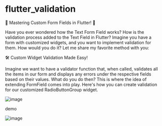 # flutter_validation


🚀 Mastering Custom Form Fields in Flutter! 🚀

Have you ever wondered how the Text Form Field works? How is the validation process added to the Text Field in Flutter?
Imagine you have a form with customized widgets, and you want to implement validation for them. How would you do it?
Let me share my favorite method with you:


🛠️ Custom Widget Validation Made Easy!



Imagine we want to have a validator function that, when called, validates all the items in our form and displays any errors under the respective fields based on their values. What do you do then? This is where the idea of extending FormField comes into play.
Here's how you can create validation for our customized RadioButtonGroup widget. 



 
 

![image](https://github.com/androidwoman/flutter_validation/assets/76970164/0506276a-5edb-4462-8ffc-4832ffed6096)

demo 

![image](https://github.com/androidwoman/flutter_validation/assets/76970164/b0bc57c7-ad04-4806-8ded-d3d7982768c0)




